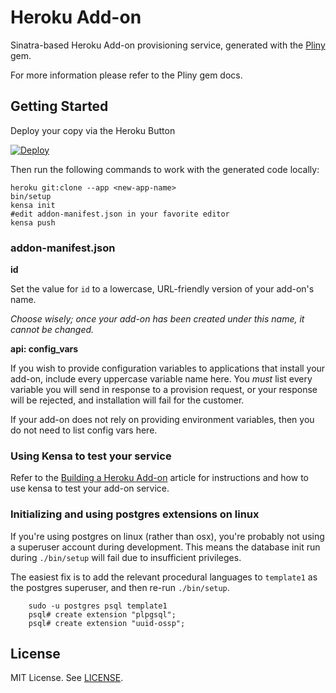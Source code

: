 # Heroku Add-on

Sinatra-based Heroku Add-on provisioning service, generated with the
[Pliny](https://github.com/interagent/pliny) gem.

For more information please refer to the Pliny gem docs.

## Getting Started

Deploy your copy via the Heroku Button

[![Deploy](https://www.herokucdn.com/deploy/button.png)](https://heroku.com/deploy?template=https://github.com/heroku/addon-template)

Then run the following commands to work with the generated code locally:

```sh-session
heroku git:clone --app <new-app-name>
bin/setup
kensa init
#edit addon-manifest.json in your favorite editor
kensa push
```

### addon-manifest.json

**id**

Set the value for `id` to a lowercase, URL-friendly version of your add-on's
name.

_Choose wisely; once your add-on has been created under this name, it cannot be
changed._

**api: config_vars**

If you wish to provide configuration variables to applications that install
your add-on, include every uppercase variable name here. You _must_ list every
variable you will send in response to a provision request, or your response
will be rejected, and installation will fail for the customer.

If your add-on does not rely on providing environment variables, then you do
not need to list config vars here.

### Using Kensa to test your service

Refer to the [Building a Heroku Add-on](https://devcenter.heroku.com/articles/building-a-heroku-add-on) article for instructions and how to use kensa to test your add-on service.

### Initializing and using postgres extensions on linux

If you're using postgres on linux (rather than osx), you're probably not using
a superuser account during development.  This means the database init run
during `./bin/setup` will fail due to insufficient privileges.

The easiest fix is to add the relevant procedural languages to `template1` as
the postgres superuser, and then re-run `./bin/setup`.

        sudo -u postgres psql template1
        psql# create extension "plpgsql";
        psql# create extension "uuid-ossp";

## License

MIT License. See [LICENSE](https://github.com/heroku/addon-template/blob/master/LICENSE).
